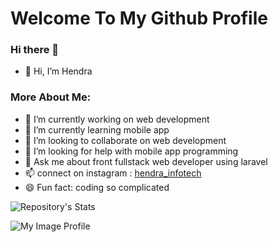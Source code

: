 # Welcome To My Github Profile

### Hi there 👋
- 👋 Hi, I’m Hendra

### More About Me:
- 🔭 I’m currently working on web development
- 🌱 I’m currently learning mobile app
- 👯 I’m looking to collaborate on web development
- 🤔 I’m looking for help with mobile app programming
- 💬 Ask me about front fullstack web developer using laravel
- 📫 connect on instagram : [hendra_infotech](https://www.instagram.com/hendra_infotech)
- 😄 Fun fact: coding so complicated

![Repository's Stats](https://github-readme-stats.vercel.app/api?username=hendra_Ti19&show_icons=true)

![My Image Profile](/my.png)
